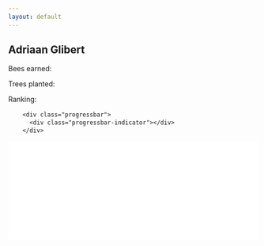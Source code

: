 ```yaml
---
layout: default
---
```


<!-- Tree decoration -->

<div class="tree-decoration">
</div>



<!-- END Tree decoration -->

<!-- Profile card and progress bar -->
<div class="row">
<div class="profile-card-container-profile">
    <div class="profile-card">
        <h2><span class="bitter">Adriaan Glibert</span></h2>
        <p class="raleway">Bees earned: <span></span></p>
        <p class="raleway">Trees planted: <span></span></p>
        <p class="raleway">Ranking: <span></span></p>
    </div>
    
        <div class="progressbar">
          <div class="progressbar-indicator"></div>
        </div>
    
</div>



</div>




<!-- MAIN -->

<div class="tree-container">

<img class="cloud" src="images/Wolk.png">


<div class="info-container col-xs-12">



<div id="inner-container">



</div>
</div>
</div>

</div>  